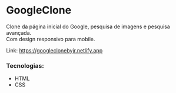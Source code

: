 # GoogleClone
Clone da página inicial do Google, pesquisa de imagens e pesquisa avançada. <br>
Com design responsivo para mobile.

Link: https://googleclonebyjr.netlify.app

### Tecnologias:
- HTML
- CSS
